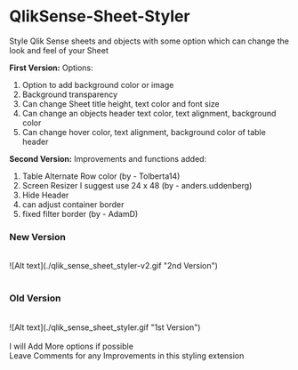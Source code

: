 # QlikSense-Sheet-Styler <br />
Style Qlik Sense sheets and objects with some option which can change the look and feel of your Sheet
 
<b>First Version:</b>
Options: 
1.    Option to add background color or image 
2.    Background transparency 
3.    Can change Sheet title height, text color and font size 
4.    Can change an objects header text color, text alignment, background color 
5.    Can change hover color, text alignment, background color of table header

<b>Second Version:</b>
Improvements and functions added:
1.    Table Alternate Row color (by - Tolberta14)
2.    Screen Resizer I suggest use 24 x 48 (by - anders.uddenberg)
3.    Hide Header
4.    can adjust container border
5.    fixed filter border (by - AdamD)

<h3>New Version</h3>
<br />
![Alt text](./qlik_sense_sheet_styler-v2.gif "2nd Version")
<br />
<br />
<h3>Old Version</h3>
<br />
![Alt text](./qlik_sense_sheet_styler.gif "1st Version")
<br />
<br />
I will Add More options if possible <br />
Leave Comments for any Improvements in this styling extension <br />
